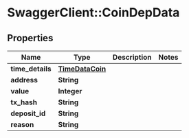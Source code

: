 # SwaggerClient::CoinDepData

## Properties
Name | Type | Description | Notes
------------ | ------------- | ------------- | -------------
**time_details** | [**TimeDataCoin**](TimeDataCoin.md) |  | 
**address** | **String** |  | 
**value** | **Integer** |  | 
**tx_hash** | **String** |  | 
**deposit_id** | **String** |  | 
**reason** | **String** |  | 



